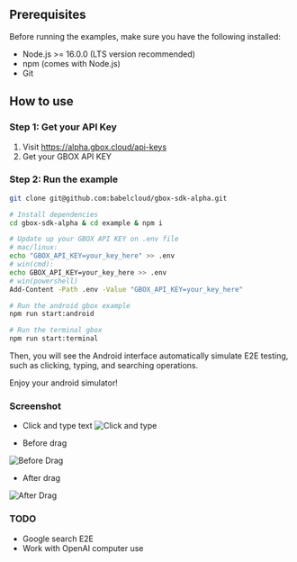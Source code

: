## Prerequisites

Before running the examples, make sure you have the following installed:

- Node.js >= 16.0.0 (LTS version recommended)
- npm (comes with Node.js)
- Git

## How to use

### Step 1: Get your API Key
1. Visit https://alpha.gbox.cloud/api-keys
2. Get your GBOX API KEY

### Step 2: Run the example
```bash
git clone git@github.com:babelcloud/gbox-sdk-alpha.git

# Install dependencies
cd gbox-sdk-alpha & cd example & npm i

# Update up your GBOX API KEY on .env file
# mac/linux: 
echo "GBOX_API_KEY=your_key_here" >> .env
# win(cmd): 
echo GBOX_API_KEY=your_key_here >> .env
# win(powershell)
Add-Content -Path .env -Value "GBOX_API_KEY=your_key_here"

# Run the android gbox example
npm run start:android

# Run the terminal gbox
npm run start:terminal

```
Then, you will see the Android interface automatically simulate E2E testing, such as clicking, typing, and searching operations.

Enjoy your android simulator!

### Screenshot
- Click and type text
![Click and type](./screenshot/click_and_type.png)

- Before drag

![Before Drag](./screenshot/before_drag.png)

- After drag

![After Drag](./screenshot/after_drag.png)


### TODO
- Google search E2E
- Work with OpenAI computer use